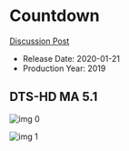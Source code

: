 # Countdown

[Discussion Post](https://www.avsforum.com/threads/bass-eq-for-filtered-movies.2995212/post-59134024)

* Release Date: 2020-01-21
* Production Year: 2019

## DTS-HD MA 5.1

![img 0](http://imgur.com/YMqDxkK.jpg)

![img 1](http://imgur.com/K1hPNBi.png)

